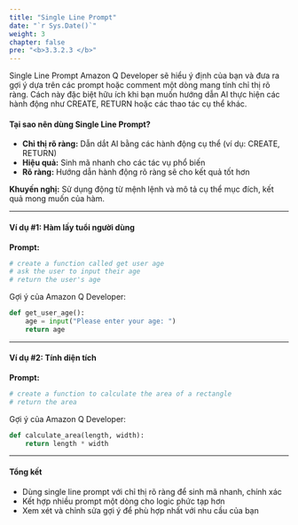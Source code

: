 ```yaml
---
title: "Single Line Prompt"
date: "`r Sys.Date()`"
weight: 3
chapter: false
pre: "<b>3.3.2.3 </b>"
---
```


Single Line Prompt
Amazon Q Developer sẽ hiểu ý định của bạn và đưa ra gợi ý dựa trên các prompt hoặc comment một dòng mang tính chỉ thị rõ ràng. Cách này đặc biệt hữu ích khi bạn muốn hướng dẫn AI thực hiện các hành động như CREATE, RETURN hoặc các thao tác cụ thể khác.

#### Tại sao nên dùng Single Line Prompt?
- **Chỉ thị rõ ràng:** Dẫn dắt AI bằng các hành động cụ thể (ví dụ: CREATE, RETURN)
- **Hiệu quả:** Sinh mã nhanh cho các tác vụ phổ biến
- **Rõ ràng:** Hướng dẫn hành động rõ ràng sẽ cho kết quả tốt hơn

**Khuyến nghị:** Sử dụng động từ mệnh lệnh và mô tả cụ thể mục đích, kết quả mong muốn của hàm.

---

#### Ví dụ #1: Hàm lấy tuổi người dùng
**Prompt:**

```python
# create a function called get user age
# ask the user to input their age
# return the user's age
```

Gợi ý của Amazon Q Developer:

```python
def get_user_age():
    age = input("Please enter your age: ")
    return age
```

---

#### Ví dụ #2: Tính diện tích
**Prompt:**

```python
# create a function to calculate the area of a rectangle
# return the area
```

Gợi ý của Amazon Q Developer:

```python
def calculate_area(length, width):
    return length * width
```

---

#### Tổng kết
- Dùng single line prompt với chỉ thị rõ ràng để sinh mã nhanh, chính xác
- Kết hợp nhiều prompt một dòng cho logic phức tạp hơn
- Xem xét và chỉnh sửa gợi ý để phù hợp nhất với nhu cầu của bạn
